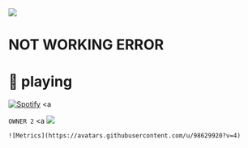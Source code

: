 
<img src="https://img.shields.io/badge/QUEEN%20ALEXA-MD%20VERSIONS-brightgreen?style=flat-square&logo=appveyor">

# NOT WORKING ERROR
# 🎵 playing
[![Spotify](https://spotify-readme-3s61yj059-xditya.vercel.app/api/spotify)]([https://open.spotify.com/user/on84l0syf9y9m2m84unz4h8uq](https://open.spotify.com/user/31xk3xaydc2wiyvkdipqrnv7qpxa))
<a
   
````OWNER 2````
   <a
   <img src="https://img.shields.io/badge/Cham%20od-Ke%20shan-brightgreen?style=flat-square&logo=appveyor">

    ![Metrics](https://avatars.githubusercontent.com/u/98629920?v=4)
